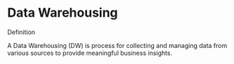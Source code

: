 # Data Warehousing

Definition 


A Data Warehousing (DW) is process for collecting and managing data from various sources to provide meaningful business insights.